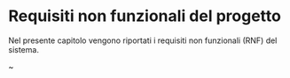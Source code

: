 # Requisiti non funzionali del progetto
Nel presente capitolo vengono riportati i requisiti non funzionali (RNF) del sistema.

<div style="page-break-after: always;">~</div>

